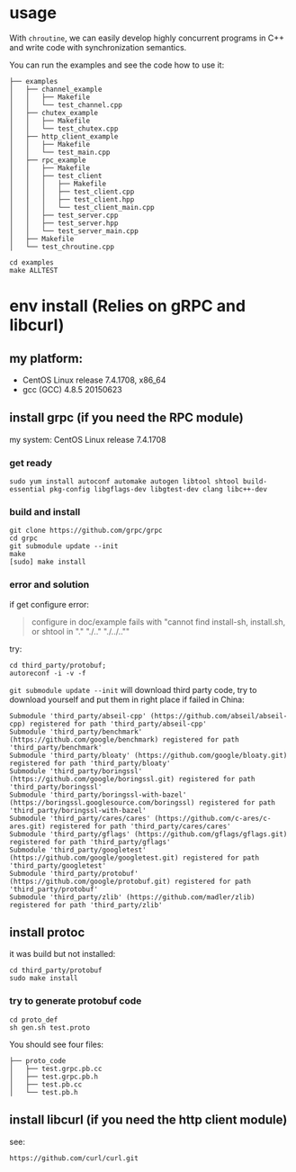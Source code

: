 # usage
With `chroutine`, we can easily develop highly concurrent programs in C++ and write code with synchronization semantics.

You can run the examples and see the code how to use it:
```
├── examples
│   ├── channel_example
│   │   ├── Makefile
│   │   └── test_channel.cpp
│   ├── chutex_example
│   │   ├── Makefile
│   │   └── test_chutex.cpp
│   ├── http_client_example
│   │   ├── Makefile
│   │   └── test_main.cpp
│   ├── rpc_example
│   │   ├── Makefile
│   │   ├── test_client
│   │   │   ├── Makefile
│   │   │   ├── test_client.cpp
│   │   │   ├── test_client.hpp
│   │   │   └── test_client_main.cpp
│   │   ├── test_server.cpp
│   │   ├── test_server.hpp
│   │   └── test_server_main.cpp
│   ├── Makefile
│   └── test_chroutine.cpp

cd examples
make ALLTEST
```

# env install (Relies on gRPC and libcurl)

## my platform: 

- CentOS Linux release 7.4.1708, x86_64
- gcc (GCC) 4.8.5 20150623

## install grpc (if you need the RPC module)

my system: CentOS Linux release 7.4.1708

### get ready

```shell
sudo yum install autoconf automake autogen libtool shtool build-essential pkg-config libgflags-dev libgtest-dev clang libc++-dev
```

### build and install

```shell
git clone https://github.com/grpc/grpc
cd grpc
git submodule update --init
make
[sudo] make install
```


### error and solution

if get configure error: 

> configure in doc/example fails with "cannot find install-sh, install.sh, or shtool in "." "./.." "./../..""

try:

```shell
cd third_party/protobuf; 
autoreconf -i -v -f
```

`git submodule update --init` will download third party code, try to download yourself and put them in right place if failed in China:

```shell
Submodule 'third_party/abseil-cpp' (https://github.com/abseil/abseil-cpp) registered for path 'third_party/abseil-cpp'
Submodule 'third_party/benchmark' (https://github.com/google/benchmark) registered for path 'third_party/benchmark'
Submodule 'third_party/bloaty' (https://github.com/google/bloaty.git) registered for path 'third_party/bloaty'
Submodule 'third_party/boringssl' (https://github.com/google/boringssl.git) registered for path 'third_party/boringssl'
Submodule 'third_party/boringssl-with-bazel' (https://boringssl.googlesource.com/boringssl) registered for path 'third_party/boringssl-with-bazel'
Submodule 'third_party/cares/cares' (https://github.com/c-ares/c-ares.git) registered for path 'third_party/cares/cares'
Submodule 'third_party/gflags' (https://github.com/gflags/gflags.git) registered for path 'third_party/gflags'
Submodule 'third_party/googletest' (https://github.com/google/googletest.git) registered for path 'third_party/googletest'
Submodule 'third_party/protobuf' (https://github.com/google/protobuf.git) registered for path 'third_party/protobuf'
Submodule 'third_party/zlib' (https://github.com/madler/zlib) registered for path 'third_party/zlib'
```

## install protoc

it was build but not installed:

```shell
cd third_party/protobuf
sudo make install
```

### try to generate protobuf code

```shell
cd proto_def
sh gen.sh test.proto
```

You should see four files:

```shell
├── proto_code
│   ├── test.grpc.pb.cc
│   ├── test.grpc.pb.h
│   ├── test.pb.cc
│   └── test.pb.h
```

## install libcurl (if you need the http client module)

see:

```
https://github.com/curl/curl.git
```